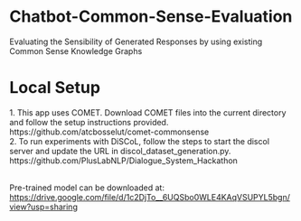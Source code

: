 # Chatbot-Common-Sense-Evaluation
Evaluating the Sensibility of Generated Responses by using existing Common Sense Knowledge Graphs

<h1>Local Setup</h1>
1. This app uses COMET. Download COMET files into the current directory and follow the setup instructions provided.<br>
    https://github.com/atcbosselut/comet-commonsense <br>
2. To run experiments with DiSCoL, follow the steps to start the discol server and update the URL in discol_dataset_generation.py.<br>
    https://github.com/PlusLabNLP/Dialogue_System_Hackathon <br><br>

Pre-trained model can be downloaded at: https://drive.google.com/file/d/1c2DjTo__6UQSbo0WLE4KAqVSUPYL5bgn/view?usp=sharing

[url1]: https://github.com/atcbosselut/comet-commonsense

